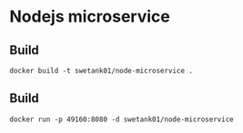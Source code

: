 # Nodejs microservice 

## Build
``` 
docker build -t swetank01/node-microservice .
```

## Build
```
docker run -p 49160:8080 -d swetank01/node-microservice 
```

